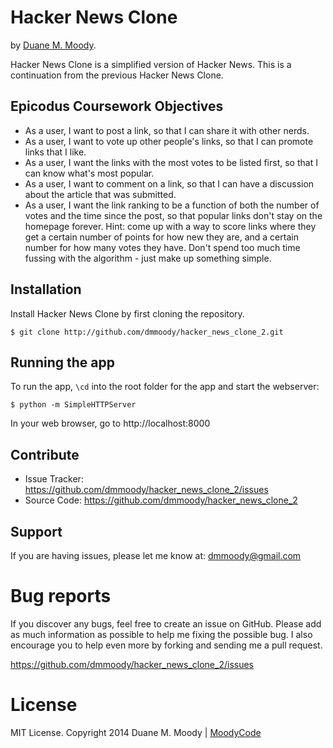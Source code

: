 Hacker News Clone
=================

by <a href="http://duanemoody.io" target="_blank">Duane M. Moody</a>.

Hacker News Clone is a simplified version of Hacker News.  This is a continuation from the previous Hacker News Clone.

Epicodus Coursework Objectives
------------------------------

* As a user, I want to post a link, so that I can share it with other nerds.
* As a user, I want to vote up other people's links, so that I can promote links that I like.
* As a user, I want the links with the most votes to be listed first, so that I can know what's most popular.
* As a user, I want to comment on a link, so that I can have a discussion about the article that was submitted.
* As a user, I want the link ranking to be a function of both the number of votes and the time since the post, so that popular links don't stay on the homepage forever. Hint: come up with a way to score links where they get a certain number of points for how new they are, and a certain number for how many votes they have. Don't spend too much time fussing with the algorithm - just make up something simple.

Installation
------------

Install Hacker News Clone by first cloning the repository.  
```
$ git clone http://github.com/dmmoody/hacker_news_clone_2.git
```

Running the app
---------------

To run the app, ```\cd``` into the root folder for the app and start the webserver:
```
$ python -m SimpleHTTPServer
```

In your web browser, go to http://localhost:8000

Contribute
----------

- Issue Tracker: https://github.com/dmmoody/hacker_news_clone_2/issues
- Source Code: https://github.com/dmmoody/hacker_news_clone_2

Support
-------

If you are having issues, please let me know at: dmmoody@gmail.com

Bug reports
===========

If you discover any bugs, feel free to create an issue on GitHub. Please add as much information as possible to help me fixing the possible bug. I also encourage you to help even more by forking and sending me a pull request.

https://github.com/dmmoody/hacker_news_clone_2/issues

License
=======

MIT License. Copyright 2014 Duane M. Moody | <a href="http://moodyco.de">MoodyCode</a>